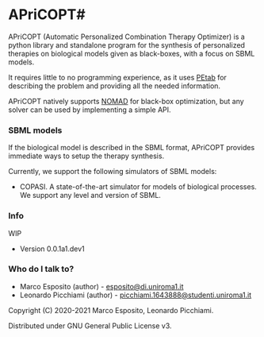 # APriCOPT#

APriCOPT (Automatic Personalized Combination Therapy Optimizer) is a python library and standalone program for the synthesis of personalized therapies on biological models given as black-boxes, with a focus on SBML models.

It requires little to no programming experience, as it uses [PEtab](https://petab.readthedocs.io/en/latest/) for describing the problem and providing all the needed information.

APriCOPT natively supports [NOMAD](https://www.gerad.ca/nomad/) for black-box optimization, but any solver can be used by implementing a simple API.

### SBML models

If the biological model is described in the SBML format, APriCOPT provides immediate ways to setup the therapy synthesis.

Currently, we support the following simulators of SBML models:

* COPASI. A state-of-the-art simulator for models of biological processes. We support any level and version of SBML.



### Info ###

WIP

* Version 0.0.1a1.dev1


### Who do I talk to? ###

* Marco Esposito (author) - esposito@di.uniroma1.it
* Leonardo Picchiami (author) - picchiami.1643888@studenti.uniroma1.it


Copyright (C) 2020-2021  Marco Esposito, Leonardo Picchiami.

Distributed under GNU General Public License v3.
